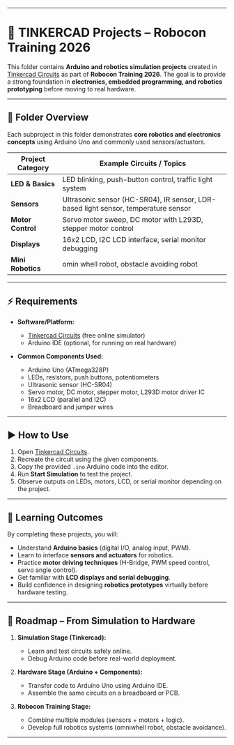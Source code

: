 

---

# 🔧 TINKERCAD Projects – Robocon Training 2026

This folder contains **Arduino and robotics simulation projects** created in [Tinkercad Circuits](https://www.tinkercad.com/circuits) as part of **Robocon Training 2026**.
The goal is to provide a strong foundation in **electronics, embedded programming, and robotics prototyping** before moving to real hardware.

---

## 📂 Folder Overview

Each subproject in this folder demonstrates **core robotics and electronics concepts** using Arduino Uno and commonly used sensors/actuators.

| Project Category  | Example Circuits / Topics                                                          |
| ----------------- | ---------------------------------------------------------------------------------- |
| **LED & Basics**  | LED blinking, push-button control, traffic light system                            |
| **Sensors**       | Ultrasonic sensor (HC-SR04), IR sensor, LDR-based light sensor, temperature sensor |
| **Motor Control** | Servo motor sweep, DC motor with L293D, stepper motor control                      |
| **Displays**      | 16x2 LCD, I2C LCD interface, serial monitor debugging                              |
| **Mini Robotics** | omin whell robot, obstacle avoiding robot                 |

---

## ⚡ Requirements

* **Software/Platform:**

  * [Tinkercad Circuits](https://www.tinkercad.com/circuits) (free online simulator)
  * Arduino IDE (optional, for running on real hardware)

* **Common Components Used:**

  * Arduino Uno (ATmega328P)
  * LEDs, resistors, push buttons, potentiometers
  * Ultrasonic sensor (HC-SR04)
  * Servo motor, DC motor, stepper motor, L293D motor driver IC
  * 16x2 LCD (parallel and I2C)
  * Breadboard and jumper wires

---

## ▶️ How to Use

1. Open [Tinkercad Circuits](https://www.tinkercad.com/circuits).
2. Recreate the circuit using the given components.
3. Copy the provided `.ino` Arduino code into the editor.
4. Run **Start Simulation** to test the project.
5. Observe outputs on LEDs, motors, LCD, or serial monitor depending on the project.

---

## 🎯 Learning Outcomes

By completing these projects, you will:

* Understand **Arduino basics** (digital I/O, analog input, PWM).
* Learn to interface **sensors and actuators** for robotics.
* Practice **motor driving techniques** (H-Bridge, PWM speed control, servo angle control).
* Get familiar with **LCD displays and serial debugging**.
* Build confidence in designing **robotics prototypes** virtually before hardware testing.

---

## 🚀 Roadmap – From Simulation to Hardware

1. **Simulation Stage (Tinkercad):**

   * Learn and test circuits safely online.
   * Debug Arduino code before real-world deployment.

2. **Hardware Stage (Arduino + Components):**

   * Transfer code to Arduino Uno using Arduino IDE.
   * Assemble the same circuits on a breadboard or PCB.

3. **Robocon Training Stage:**

   * Combine multiple modules (sensors + motors + logic).
   * Develop full robotics systems (omniwhell robot, obstacle avoidance).

---



